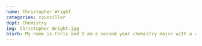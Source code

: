 ```yaml
---
name: Christopher Wright
categories: councillor
dept: Chemistry
img: Christopher Wright.jpg
blurb: My name is Chris and I am a second year chemistry major with a concentration in nanotech! As well as being the chemistry representative for the science society I am also a student mentor at the science student success centre. I was born and raised in Calgary and I moved to Ottawa just to attend Carleton.
---
```

